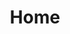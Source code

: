 ---
title: Home
home: true
heroText: 前端·积累·成长
tagline: 路漫漫其修远兮，吾将上下而求索
actionText: 开始 →
heroImage: /logo.png
actionLink: /offer/
features:
- 
    title: 大前端
    details: 大前端工程师，终将搞定所有端上的开发。
- 
    title: node
    details: Node.js已经成为后端开发最流行的框架之一，也是前端工程师必备的技能点。
- 
    title: offer之道
    details: 面试除了需要过硬的知识储备，技巧也是成功的关键。
footer: 成就，源于一点一滴的积累 —— 六小芒
---